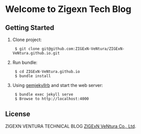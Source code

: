 # Welcome to Zigexn Tech Blog

## Getting Started

1. Clone project:

        $ git clone git@github.com:ZIGExN-VeNtura/ZIGExN-VeNtura.github.io.git

2. Run bundle:

        $ cd ZIGExN-VeNtura.github.io
        $ bundle install

3. Using [gemjekyllrb](https://jekyllrb.com/docs/) and start the web server:

        $ bundle exec jekyll serve
        $ Browse to http://localhost:4000

## License

ZIGEXN VENTURA TECHNICAL BLOG [ZIGExN VeNtura Co., Ltd](https://zigexn.vn/).
